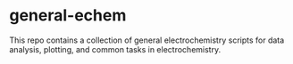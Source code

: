 # general-echem

This repo contains a collection of general electrochemistry scripts for data analysis, plotting, and common tasks in electrochemistry. 
